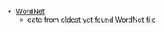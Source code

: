 - [WordNet](wordnet.princeton.edu)
  - date from [oldest yet found WordNet file](../../../../../../../../../../../../../../../urlkey/edu/princeton/wordnetcode/1.2/1.2.tar.gz/pc/src/old/find.h)
